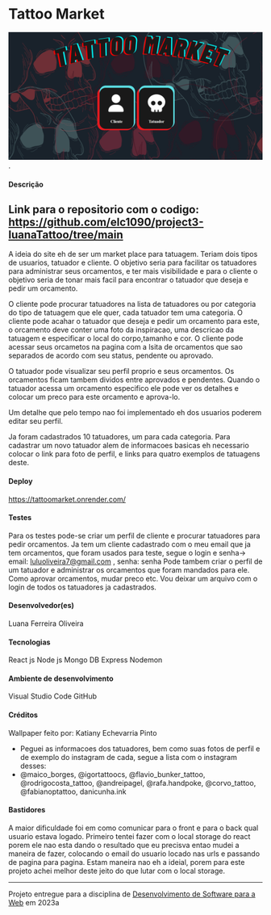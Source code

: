 # Tattoo Market

![Screenshot do projeto](https://raw.githubusercontent.com/elc1090/project4-luanafoliveira/main/print2.png).

#### Descrição
## Link para o repositorio com o codigo: https://github.com/elc1090/project3-luanaTattoo/tree/main

A ideia do site eh de ser um market place para tatuagem. Teriam dois tipos de usuarios, tatuador e cliente. O objetivo seria para facilitar os tatuadores para administrar seus orcamentos, e ter mais visibilidade e para o cliente o objetivo seria de tonar mais facil para encontrar o tatuador que deseja e pedir um orcamento.

O cliente pode procurar tatuadores na lista de tatuadores ou por categoria do tipo de tatuagem que ele quer, cada tatuador tem uma categoria. O cliente pode acahar o tatuador que deseja e pedir um orcamento para este, o orcamento deve conter uma foto da inspiracao, uma descricao da tatuagem e especificar o local do corpo,tamanho e cor. O cliente pode acessar seus orcametos na pagina com a lsita de orcamentos que sao separados de acordo com seu status, pendente ou aprovado.

O tatuador pode visualizar seu perfil proprio e seus orcamentos. Os orcamentos ficam tambem dividos entre aprovados e pendentes. Quando o tatuador acessa um orcamento especifico ele pode ver os detalhes e colocar um preco para este orcamento e aprova-lo.

Um detalhe que pelo tempo nao foi implementado eh dos usuarios poderem editar seu perfil.

Ja foram cadastrados 10 tatuadores, um para cada categoria. Para cadastrar um novo tatuador alem de informacoes basicas eh necessario colocar o link para foto de perfil, e links para quatro exemplos de tatuagens deste.

#### Deploy

https://tattoomarket.onrender.com/
#### Testes

Para os testes pode-se criar um perfil de cliente e procurar tatuadores para pedir orcamentos.
Ja tem um cliente cadastrado com o meu email que ja tem orcamentos, que foram usados para teste, segue o login e senha->  email: luluoliveira7@gmail.com  , senha: senha
Pode tambem criar o perfil de um tatuador e administrar os orcamentos que foram mandados para ele. Como aprovar orcamentos, mudar preco etc.
Vou deixar um arquivo com o login de todos os tatuadores ja cadastrados.


#### Desenvolvedor(es)
Luana Ferreira Oliveira


#### Tecnologias

React js
Node js
Mongo DB
Express
Nodemon

#### Ambiente de desenvolvimento

Visual Studio Code
GitHub
#### Créditos

Wallpaper feito por: Katiany Echevarria Pinto

- Peguei as informacoes dos tatuadores, bem como suas fotos de perfil e de exemplo do instagram de cada, segue a lista com o instagram desses:
- @maico_borges, @igortattoocs, @flavio_bunker_tattoo, @rodrigocosta_tattoo, @andreipagel, @rafa.handpoke, @corvo_tattoo, @fabianoptattoo, danicunha.ink


#### Bastidores

A maior dificuldade foi em como comunicar para o front e para o back qual usuario estava logado. Primeiro tentei fazer com o local storage do react porem ele nao esta dando o resultado que eu precisva entao mudei a maneira de fazer, colocando o email do usuario locado nas urls e passando de pagina para pagina. Estam maneira nao eh a ideial, porem para este projeto achei melhor deste jeito do que lutar com o local storage.



---
Projeto entregue para a disciplina de [Desenvolvimento de Software para a Web](http://github.com/andreainfufsm/elc1090-2023a) em 2023a
